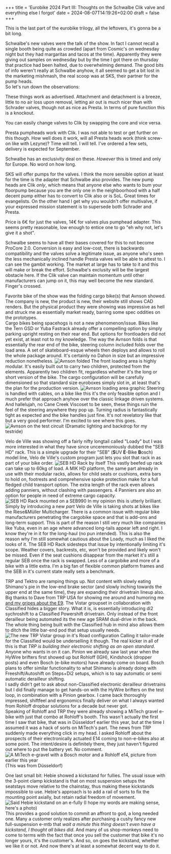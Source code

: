 +++
title = 'Eurobike 2024 Part III: Thoughts on the Schwalbe Clik valve and everything else I forgot'
date = 2024-08-07T14:19:26+02:00
draft = false
+++

This is the last part of the eurobike trilogy, all the leftovers, it's gonna be a bit long.

Schwalbe's new valves were the talk of the show. In fact I cannot recall a single booth being quite as crowded (apart from Cosmic's on wednesday night but they had margaritas and tacos at the time). Apparently they were giving out samples on wednesday but by the time I got there on thursday that practice had been halted, due to overwhelming demand. The good bits of info weren't really at Schwalbe anyhow, it all seemed to get a bit lost in the marketing mishmash, the real scoop was at SKS, their partner for the pump heads.  
So let's run down the observations:

These things work as advertised. Attachment and detachment is a breeze, little to no air loss upon removal, letting air out is much nicer than with Schrader valves, though not as nice as Presta. In terms of pure function this is a knockout.

You can easily change valves to Clik by swapping the core and vice versa.

Presta pumpheads work with Clik. I was not able to test or get further on this though. How well does it work, will all Presta heads work (think screw-on like with Lezyne)? Time will tell. I will tell. I've ordered a few sets, delivery is expected for September.

Schwalbe has an exclusivity deal on these. *However* this is timed and only for Europe. No word on how long.

SKS will offer pumps for the valves. I think the more sensible option at least for the time is the adapter that Schwalbe also provides. The new pump heads are Clik *only*, which means that anyone else who wants to bum your floorpump because you are the only one in the neighboorhood with a half decent pump either has to convert to Clik also or is SoL. Great times for evangelists. On the other hand I get why you wouldn't offer multivalve, if your expressed mission statement is to supersede both Schrader and Presta.

Price is 6€ for just the valves, 14€ for valves plus pumphead adapter. This seems pretty reasonable, low enough to entice one to go "eh why not, let's give it a shot".

Schwalbe seems to have all their bases covered for this to not become ProCore 2.0. Conversion is easy and low-cost, there is backwards compatibility and the valves solve a legitimate issue, as anyone who's seen the less mechanically inclined handle Presta valves will be able to attest to. I can see the gambit working. The market at large has to take to it and this will make or break the effort. Schwalbe's exclusity will be the largest obstacle here. If the Clik valve can maintain momentum until other manufacturers can jump on it, this may well become the new standard. Finger's crossed.

Favorite bike of the show was the folding cargo bike(s) that Avnson showed. The company is new, the product is new, their website still shows CAD renders. But the physical product they were showing was impressive as hell and struck me as essentially market ready, barring some spec oddities on the prototypes.  
Cargo bikes being spacehogs is not a new phenomenon/issue. Bikes like the Tern GSD or Yuba Fastrack already offer a compelling option by simply parking upright resting on their rear end. But options for frontloaders did not yet exist, at least not to my knowledge. The way the Avnson folds is that essentially the rear end of the bike, steering column included folds over the load area. A set of skateboard-esque wheels then deploys and allows to roll the whole package around. It's certainly no Dahon in size but an impressive reduction nonetheless.
![Avnson folded](images/avnson1.jpg)
The front loading area is highly modular. It's easily built out to carry two children, protected from the elements. Apparently two children fit, regardless whether it's the long or short version of the bike. The cargo configuration will be carefully dimensioned so that standard size euroboxes simply slot in, at least that's the plan for the production version.
![Avnson loading area graphic](images/avnson2.jpg)
Steering is handled with cables, on a bike like this it's the only feasible option and I much prefer that approach anyhow over the classic linkage driven systems. And hallelujah, no Cane Creek Viscoset to be seen, these things ruin the feel of the steering anywhere they pop up. Turning radius is fantastically tight as expected and the bike handles just fine. It's not revelatory like that but a very good performer. I'm excited to see where this goes.
![Avnson on the test circuit](images/avnson4.jpg)
(Dramatic lighting and backdrop for my testride)

Velo de Ville was showing off a fairly nifty longtail called "Loady" but I was more interested in what they have since unceremoniously dubbed the "SEB HD" rack. This is a simple upgrade for their "SEB" (**S**UV **E**-Bike **B**osch) model line, Velo de Ville's custom program just lets you slot that rack in as part of your bike order.
![SEB HD Rack by itself](images/vdv2.jpg)
This vastly beefed up rack can take up to 60kg of load. A MIK HD platform, the same part already in use with their modular racks, allows for child seats or cushions, extra bars to hold on, footrests and comprehensive spoke protection make for a full fledged child transport option. The extra length of the rack even allows adding panniers, without clashing with passengers. 4 Panniers are also an option for people in need of extreme cargo capacity.
![SEB HD Rack mounted on a SEB990](images/vdv1.jpg)
In my opinion this is utterly brilliant. Simply by introducing a new *part* Velo de Ville is taking shots at bikes like the Riese&Müller Multicharger. There is a common issue with regular bike manufacturers penetrating the cargobike space and that is add-ons and long-term support. This is part of the reason I still very much like companies like Yuba, even in an age where advanced long-tails appear left and right. I know they're in it for the long-haul (no pun intended). This is also the reason why I'm still somewhat cautious about the Loady, much as I liked the looks of it.
The SEB HD Rack sidesteps that issue by intentionally limiting it's scope. Weather covers, backrests, etc, won't be provided and likely won't be missed. Even if the seat cushions disappear from the market it's still a regular SEB once the rack is swapped. Less of a cargobike and more of a bike with a little extra. I'm a big fan of flexible common platform frames and the SEB in it's current state really sets a benchmark.

TRP and Tektro are ramping things up. Not content with slowly eating Shimano's pie in the low-end brake sector (and slowly inching towards the upper end at the same time), they are expanding their drivetrain lineup also. Big thanks to Dave from TRP USA for showing me around and humoring me [and my gripes about the E9](https://www.wolfgangwiedervorname.de/posts/240617_fixing_tektro_e9_levers/). The Vistar groupset in collaboration with Classified hides a bigger story. What it is, is essentially introducing di2 sychroshift to a Classified Powershift drivetrain. Only instead of the front derailleur being automated its the new age SRAM dual-drive in the back. The whole thing being built with the Classified hub in mind also allows them to ditch the little bar-end pod that setup usually needs.
![The new TRP Vistar group in it's Road configuration](images/trp3.jpg)
Calling it tailor-made for the Classified would be underselling it though. The real kicker in all of this is that *TRP is building their electronic shifting as an open standard*. Anyone who wants in on it can. Pinion we already saw last year when the HyWire brifters first showed up but Rohloff (IGH), Kindshock (dropper posts) and even Bosch (e-bike motors) have already come on board. Bosch plans to offer similar functionality to what Shimano is already doing with Freeshift/Autoshift on Steps+Di2 setups, which is to say automatic or semi automatic derailleur shifting.  
I sadly didn't get to ask about non-Classified electronic derailleur drivetrains but I did finally manage to get hands-on with the HyWire brifters on the test loop, in combination with a Pinion gearbox. I came back thoroughly impressed, shiftfeel and ergonomics finally deliver on what I always wanted from Rohloff dropbar solutions for a decade but never got.  
Speaking of Rohloff and TRP they were already showing a MiTech gravel e-bike with just that combo at Rohloff's booth. This wasn't actually the first time I saw that bike, that was in Düsseldorf earlier this year, but at the time I assumed it was a hack of sorts on MiTech's part. The news from TRP suddenly made everything click in my head. I asked Rohloff about the prospects of their electronically actuated E14 coming to non-e-bikes also at some point. The intent/desire is definitely there, they just haven't figured out where to put the battery yet. No comment.
![A MiTech e-gravel with a Bosch motor and a Rohloff e14, picture from earlier this year](images/e14.jpg)
(This was from Düsseldorf)

One last small bit: Hebie showed a kickstand for fullies. The usual issue with the 3-point clamp kickstand is that on most suspension setups the seatstays move relative to the chainstay, thus making these kickstands impossible to use. Hebie's approach is to add a rail of sorts to fix the mounting point axially, but retain radial freedom of movement.
![Said Hebie kickstand on an e-fully](images/hebie1.jpg)
(I hope my words are making sense, here's a photo)  
This provides a good solution to commit an affront to god, a long needed one. Many a customer only realizes after purchasing a cushy fancy new full-suspension e-mtb that *wait a minute this thing doesn't even have a kickstand, I thought all bikes did*. And many of us shop-monkeys need to come to terms with the fact that once you sell the customer that bike it's no longer yours, it's the customer's. And so, on goes the kickstand, whether we like it or not. And now there's at least a somewhat decent way to do it.
